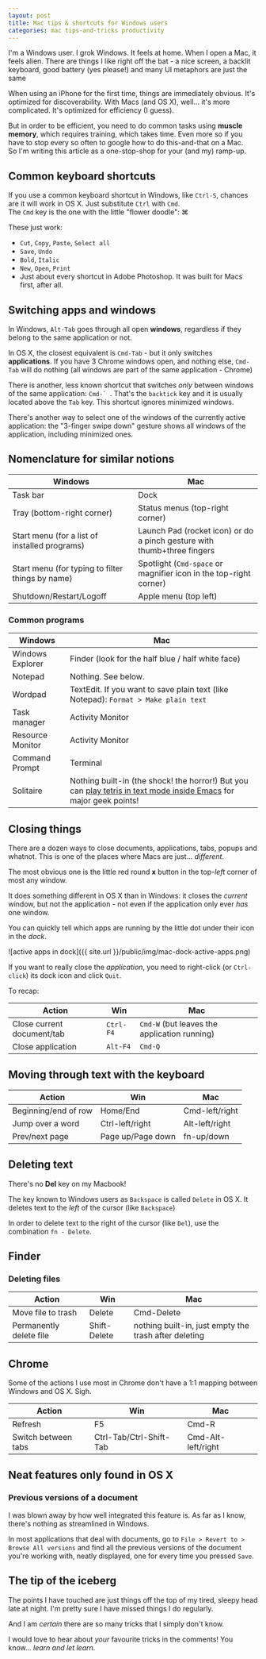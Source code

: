 ```yaml
---
layout: post
title: Mac tips & shortcuts for Windows users 
categories: mac tips-and-tricks productivity
---
```


I'm a Windows user. I grok Windows. It feels at home. When I open a Mac, it feels alien. There are things I like right off the bat - a nice screen, a backlit keyboard, good battery (yes please!) and many UI metaphors are just the same 

When using an iPhone for the first time, things are immediately obvious. It's optimized for discoverability. With Macs (and OS X), well... it's more complicated. It's optimized for efficiency (I guess). 

But in order to be efficient, you need to do common tasks using **muscle memory**, which requires training, which takes time. Even more so if you have to stop every so often to google how to do this-and-that on a Mac.  
So I'm writing this article as a one-stop-shop for your (and my) ramp-up.

## Common keyboard shortcuts

If you use a common keyboard shortcut in Windows, like `Ctrl-S`, chances are it will work in OS X. Just substitute `Ctrl` with `Cmd`.  
The `Cmd` key is the one with the little "flower doodle": ⌘

These just work:

- `Cut`, `Copy`, `Paste`, `Select all`
- `Save`, `Undo`
- `Bold`, `Italic`
- `New`, `Open`, `Print`
- Just about every shortcut in Adobe Photoshop. It was built for Macs first, after all.

## Switching apps and windows

In Windows, `Alt-Tab` goes through all open **windows**, regardless if they belong to the same application or not.

In OS X, the closest equivalent is `Cmd-Tab` - but it only switches **applications**. If you have 3 Chrome windows open, and nothing else, `Cmd-Tab` will do nothing (all windows are part of the same application - Chrome)

There is another, less known shortcut that switches *only* between windows of the same application: ``Cmd-` ``. That's the `backtick` key and it is usually located above the `Tab` key. This shortcut ignores minimized windows.

There's another way to select one of the windows of the currently active application: the "3-finger swipe down" gesture shows all windows of the application, including minimized ones. 

## Nomenclature for similar notions

Windows | Mac
---------|---
Task bar | Dock
Tray (bottom-right corner) | Status menus (top-right corner) 
Start menu (for a list of installed programs) | Launch Pad (rocket icon) or do a pinch gesture with thumb+three fingers
Start menu (for typing to filter things by name) | Spotlight (`Cmd-space` or magnifier icon in the top-right corner)
Shutdown/Restart/Logoff | Apple menu (top left)

### Common programs

Windows | Mac
---------|---
Windows Explorer | Finder (look for the half blue / half white face)
Notepad | Nothing. See below.
Wordpad | TextEdit. If you want to save plain text (like Notepad): `Format > Make plain text`
Task manager | Activity Monitor
Resource Monitor | Activity Monitor
Command Prompt | Terminal
Solitaire | Nothing built-in (the shock! the horror!) But you can [play tetris in text mode inside Emacs](http://computers.tutsplus.com/tutorials/how-to-play-tetris-pong-and-other-hidden-games-on-your-mac--mac-44485) for major geek points!

## Closing things

There are a dozen ways to close documents, applications, tabs, popups and whatnot. This is one of the places where Macs are just... *different*.

The most obvious one is the little red round **x** button in the top-*left* corner of most any window.

It does something different in OS X than in Windows: it closes the *current* window, but not the application - not even if the application only ever *has* one window. 
 
You can quickly tell which apps are running by the little dot under their icon in the *dock*.

![active apps in dock]({{ site.url }}/public/img/mac-dock-active-apps.png)

If you want to really close the *application*, you need to right-click (or `Ctrl-click`) its dock icon and click `Quit`.

To recap:

Action | Win    | Mac
-------|--------|----
Close current document/tab   | `Ctrl-F4` | `Cmd-W` (but leaves the application running)
Close application    | `Alt-F4` | `Cmd-Q`

## Moving through text with the keyboard

Action | Win    | Mac
-------|--------|----
Beginning/end of row| Home/End | Cmd-left/right
Jump over a word | Ctrl-left/right | Alt-left/right
Prev/next page | Page up/Page down | fn-up/down
 
## Deleting text

There's no **Del** key on my Macbook!  

The key known to Windows users as `Backspace` is called `Delete` in OS X. It deletes text to the *left* of the cursor (like `Backspace`) 

In order to delete text to the right of the cursor (like `Del`), use the combination `fn - Delete`.

## Finder

### Deleting files
Action | Win    | Mac
-------|--------|----
Move file to trash | Delete | Cmd-Delete
Permanently delete file | Shift-Delete | nothing built-in, just empty the trash after deleting


## Chrome

Some of the actions I use most in Chrome don't have a 1:1 mapping between Windows and OS X. Sigh.

Action | Win    | Mac
-------|--------|----
Refresh | F5 | Cmd-R
Switch between tabs | Ctrl-Tab/Ctrl-Shift-Tab | Cmd-Alt-left/right


## Neat features only found in OS X
### Previous versions of a document

I was blown away by how well integrated this feature is. As far as I know, there's nothing as streamlined in Windows. 

 In most applications that deal with documents, go to `File > Revert to > Browse All versions` and find all the previous versions of the document you're working with, neatly displayed, one for every time you pressed `Save`.
 
## The tip of the iceberg
 
 The points I have touched are just things off the top of my tired, sleepy head late at night. 
 I'm pretty sure I have missed things I do regularly. 
 
 And I am *certain* there are so many tricks that I simply don't know.
 
 I would love to hear about *your* favourite tricks in the comments! You know... *learn and let learn*.
 